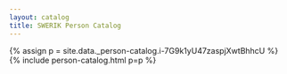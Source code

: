 ```yaml
---
layout: catalog
title: SWERIK Person Catalog
---
```

{% assign p = site.data._person-catalog.i-7G9k1yU47zaspjXwtBhhcU %}
{% include person-catalog.html p=p %}

